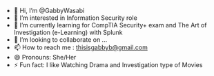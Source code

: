 - 👋 Hi, I’m @GabbyWasabi
- 👀 I’m interested in Information Security role
- 🌱 I’m currently learning for CompTIA Security+ exam and The Art of Investigation (e-Learning) with Splunk
- 💞️ I’m looking to collaborate on ...
- 📫 How to reach me : thisisgabbyb@gmail.com
- 😄 Pronouns: She/Her
- ⚡ Fun fact: I like Watching Drama and Investigation type of Movies 

<!---
GabbyWasabi/GabbyWasabi is a ✨ special ✨ repository because its `README.md` (this file) appears on your GitHub profile.
You can click the Preview link to take a look at your changes.
--->
